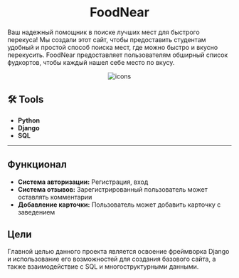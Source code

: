 <h1 align="center">FoodNear</h1>
Ваш надежный помощник в поиске лучших мест для быстрого перекуса! 
Мы создали этот сайт, чтобы предоставить студентам удобный и простой способ поиска мест, где можно быстро и вкусно перекусить. FoodNear предоставляет пользователям обширный список фудкортов, чтобы каждый нашел себе место по вкусу.
<p align="center">
 <img src="media/FoodNearScreencast.gif" alt="icons"/>
</p>

## 🛠️ Tools
- **Python**
- **Django**
- **SQL**
___
## Функционал
- **Система авторизации:** Регистрация, вход
- **Система отзывов:** Зарегистрированный пользователь может оставлять комментарии
- **Добавление карточки:** Пользователь может добавить карточку с заведением
## Цели
Главной целью данного проекта является освоение фреймворка Django и использование его возможностей для создания базового сайта, а также взаимодействие с SQL и многоструктурными данными. 